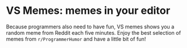 # VS Memes: memes in your editor

Because programmers also need to have fun, VS memes shows you a random meme from Reddit each five minutes. Enjoy the best selection of memes from `r/ProgrammerHumor` and have a little bit of fun!

